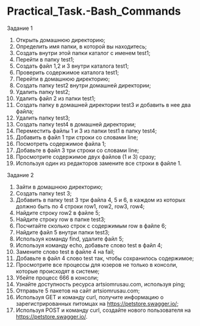 # Practical_Task.-Bash_Commands
Задание 1

1. Открыть домашнюю директорию;
2. Определить имя папки, в которой вы находитесь;
3. Создать внутри этой папки каталог  с именем test1;
4. Перейти в папку test1;
5. Создать файл 1,2 и 3 внутри каталога test1;
6. Проверить содержимое каталога test1;
7. Перейти в домашнюю директорию;
8. Создать папку test2 внутри домашней директории;
9. Удалить папку test2;
10. Удалить файл 2 из папки test1;
11. Создать папку в домашней директории test3 и добавить в нее два файла;
12. Удалить папку test3;
13. Создать папку test4 в домашней директории;
14. Переместить файлы 1 и 3 из папки test1 в папку test4;
15. Добавить в файл 1 три строки со словами line;
16. Посмотреть содержимое файла 1;
17. Добавьте в файл 3 три строки со словами line;
18. Просмотрите содержимое двух файлов (1 и 3) сразу;
19. Используя один из редакторов замените все строки в файле 1.


Задание 2

1. Зайти в домашнюю директорию;
2. Создать папку test 3;
3. Добавить в папку test 3 три файла 4, 5 и 6, в каждом из которых должно быть по 4 строки row1, row2, row3, row4;
4. Найдите строку row2 в файле 5;
5. Найдите строку row в папке test3;
6. Посчитайте сколько строк с содержимым row в файле 6;
7. Найдите файл 5 внутри папки test3;
8. Используя команду find, удалите файл 5;
9. Используя команду echo, добавьте слово test в файл 4;
10. Замените слово test в файле 4 на fail;
11. Добавьте в файл 4 слово test так, чтобы сохранилось содержимое;
12. Просмотрите все процессы для юзеров не только в консоли, которые происходят в системе;
13. Убейте процесс 666 в консоли;
14. Узнайте доступность ресурса artsiomrusau.com, используя ping;
15. Отправьте 5 пакетов на сайт artsiomrusau.com;
16. Используя GET и команду curl, получите информацию о зарегистрированных питомцах на https://petstore.swagger.io/;
17. Используя POST и команду curl, создайте нового пользователя на https://petstore.swagger.io/.

